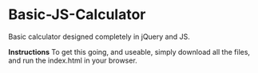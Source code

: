 # Basic-JS-Calculator

Basic calculator designed completely in jQuery and JS.

**Instructions**
To get this going, and useable, simply download all the files, and run the index.html in your browser. 
